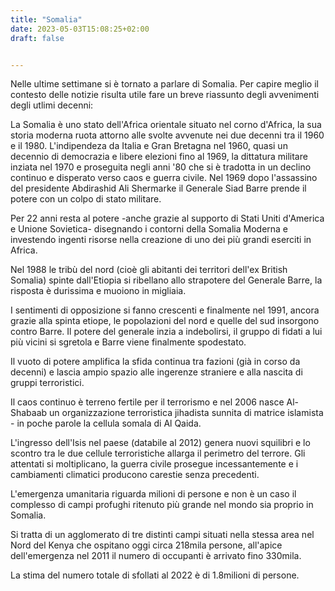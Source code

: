 ```yaml
---
title: "Somalia"
date: 2023-05-03T15:08:25+02:00
draft: false


---
```


Nelle ultime settimane si è tornato a parlare di Somalia. Per capire meglio il contesto delle notizie risulta utile fare un breve riassunto degli avvenimenti degli utlimi decenni:

La Somalia è uno stato dell'Africa orientale situato nel corno d'Africa, la sua storia moderna ruota attorno alle svolte avvenute nei due decenni tra il 1960 e il 1980. L'indipendeza da Italia e Gran Bretagna nel 1960, quasi un decennio di democrazia e libere elezioni fino al 1969, la dittatura militare inziata nel 1970 e proseguita negli anni '80 che si è tradotta in un declino continuo e disperato verso caos e guerra civile. 
Nel 1969 dopo l'assassino del presidente Abdirashid Ali Shermarke il Generale Siad Barre prende il potere con un colpo di stato militare. 

Per 22 anni resta al potere -anche grazie al supporto di Stati Uniti d'America e Unione Sovietica- disegnando i contorni della Somalia Moderna e investendo ingenti risorse nella creazione di uno dei più grandi eserciti in Africa.

Nel 1988  le tribù del nord (cioè gli abitanti dei territori dell'ex British Somalia) spinte dall'Etiopia si ribellano allo strapotere del Generale Barre, la risposta è durissima e muoiono in migliaia.

I sentimenti di opposizione si fanno crescenti e finalmente nel 1991, ancora grazie alla spinta etiope, le popolazioni del nord e quelle del sud insorgono contro Barre.
Il potere del generale inzia a indebolirsi, il gruppo di fidati a lui più vicini si sgretola e Barre viene finalmente spodestato.

Il vuoto di potere amplifica la sfida continua tra fazioni (già in corso da decenni) e lascia ampio spazio alle ingerenze straniere e alla nascita di gruppi terroristici.

Il caos continuo è terreno fertile per il terrorismo e nel 2006 nasce Al-Shabaab un organizzazione terroristica jihadista sunnita di matrice islamista  - in poche parole la cellula somala di Al Qaida. 

L'ingresso dell'Isis nel paese (databile al 2012) genera nuovi squilibri e lo scontro tra le due cellule terroristiche allarga il perimetro del terrore.
Gli attentati si moltiplicano, la guerra civile prosegue incessantemente e i cambiamenti climatici producono carestie senza precedenti.

L'emergenza umanitaria riguarda milioni di persone e non è un caso il complesso di campi profughi ritenuto più grande nel mondo sia proprio in Somalia.

Si tratta di un agglomerato di tre distinti campi situati nella stessa area nel Nord del Kenya che ospitano oggi circa 218mila persone, all'apice dell'emergenza nel 2011 il numero di occupanti è arrivato fino 330mila.

La stima del numero totale di sfollati al 2022 è di 1.8milioni di persone.
